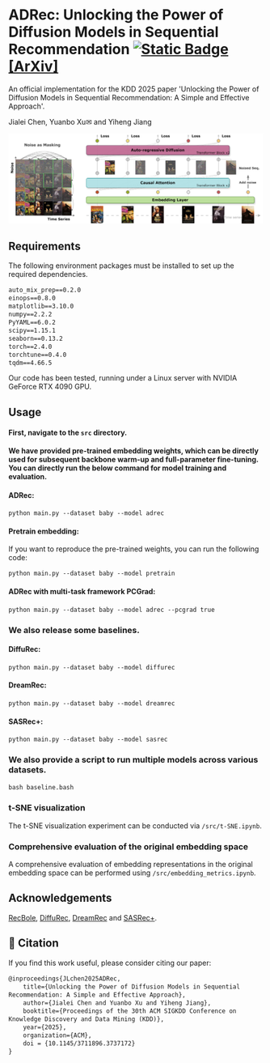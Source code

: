 # ADRec: Unlocking the Power of Diffusion Models in Sequential Recommendation [![Static Badge](https://img.shields.io/badge/Cite--us-007ec6?style=flat-square&logo=google-scholar&logoColor=white)](#-citation) [[ArXiv]](https://arxiv.org/abs/2505.19544)

An official implementation for the  KDD 2025 paper 'Unlocking the Power of Diffusion Models in Sequential Recommendation: A Simple and Effective Approach'. 

Jialei Chen, Yuanbo Xu✉ and Yiheng Jiang

<img src="README.assets/overview.svg" alt="overview" style="zoom:150%;" />

## Requirements

The following environment packages must be installed to set up the required dependencies.

```
auto_mix_prep==0.2.0
einops==0.8.0
matplotlib==3.10.0
numpy==2.2.2
PyYAML==6.0.2
scipy==1.15.1
seaborn==0.13.2
torch==2.4.0
torchtune==0.4.0
tqdm==4.66.5
```

Our code has been tested, running under a Linux server with NVIDIA GeForce RTX 4090 GPU. 

## Usage

#### **First, navigate to the `src` directory.**

**We have provided pre-trained embedding weights, which can be directly used for subsequent backbone warm-up and full-parameter fine-tuning. You can directly run the below command for model training and evaluation.**

#### ADRec:

```
python main.py --dataset baby --model adrec
```

#### Pretrain embedding:

If you want to reproduce the pre-trained weights, you can run the following code:

```
python main.py --dataset baby --model pretrain
```

#### ADRec with multi-task framework PCGrad:

```
python main.py --dataset baby --model adrec --pcgrad true
```



### We also release some baselines. 

#### DiffuRec:

```
python main.py --dataset baby --model diffurec
```

#### DreamRec:

```
python main.py --dataset baby --model dreamrec
```

#### SASRec+:

```
python main.py --dataset baby --model sasrec
```



### **We also provide a script to run multiple models across various datasets.**

```
bash baseline.bash
```

#### 

### t-SNE visualization

The t-SNE visualization experiment can be conducted via `/src/t-SNE.ipynb`.

### Comprehensive evaluation of the original embedding space

A comprehensive evaluation of embedding representations in the original embedding space can be performed using `/src/embedding_metrics.ipynb`.

## Acknowledgements

[RecBole](https://recbole.io/), [DiffuRec](https://github.com/WHUIR/DiffuRec), [DreamRec](https://github.com/YangZhengyi98/DreamRec) and [SASRec+](https://github.com/antklen/sasrec-bert4rec-recsys23).

## 📄 Citation

If you find this work useful, please consider citing our paper:

```
@inproceedings{JLchen2025ADRec,
	title={Unlocking the Power of Diffusion Models in Sequential Recommendation: A Simple and Effective Approach},
	author={Jialei Chen and Yuanbo Xu and Yiheng Jiang},
	booktitle={Proceedings of the 30th ACM SIGKDD Conference on Knowledge Discovery and Data Mining (KDD)},
	year={2025},
	organization={ACM},
	doi = {10.1145/3711896.3737172}
}
```
